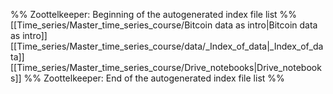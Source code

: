%% Zoottelkeeper: Beginning of the autogenerated index file list  %%
 [[Time_series/Master_time_series_course/Bitcoin data as intro|Bitcoin data as intro]]
 [[Time_series/Master_time_series_course/data/_Index_of_data|_Index_of_data]]
 [[Time_series/Master_time_series_course/Drive_notebooks|Drive_notebooks]]
%% Zoottelkeeper: End of the autogenerated index file list  %%
